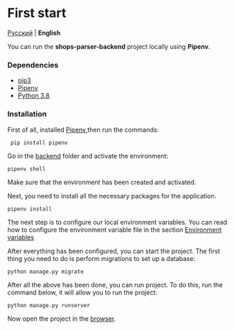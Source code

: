 # First start

[Русский](../ru/first_start.md) | **English**

You can run the **shops-parser-backend** project locally using **Pipenv**.

### Dependencies

* [pip3](https://github.com/pypa/pip)
* [Pipenv](https://pypi.org/project/pipenv/)
* [Python 3.8](https://www.ics.uci.edu/~pattis/common/handouts/pythoneclipsejava/python.html)

### Installation

First of all, installed [Pipenv](https://pypi.org/project/pipenv/),then run the commands:

     pip install pipenv
     
Go in the [backend](../../docker/backend) folder and activate the environment:

    pipenv shell

Make sure that the environment has been created and activated.

Next, you need to install all the necessary packages for the application.

    pipenv install
    
The next step is to configure our local environment variables. 
You can read how to configure the environment variable file in the section [Environment variables](enviroment.md)

After everything has been configured, you can start the project. The first thing you need to do is perform migrations
to set up a database:

    python manage.py migrate

After all the above has been done, you can run project. To do this, run the command below,
it will allow you to run the project:

    python manage.py runserver

Now open the project in the [browser](http://localhost:8000).
